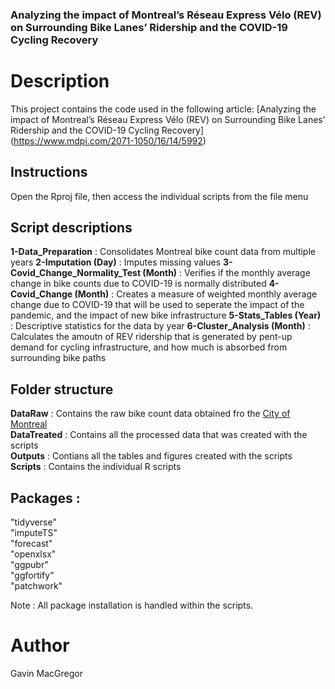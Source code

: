 ### Analyzing the impact of Montreal’s Réseau Express Vélo (REV) on Surrounding Bike Lanes’ Ridership and the COVID-19 Cycling Recovery

# Description
This project contains the code used in the following article: 
[Analyzing the impact of Montreal’s Réseau Express Vélo (REV) on Surrounding Bike Lanes’ Ridership and the COVID-19 Cycling Recovery] (https://www.mdpi.com/2071-1050/16/14/5992)

## Instructions

Open the Rproj file, then access the individual scripts from the file menu <br/>

## Script descriptions

**1-Data_Preparation** :  Consolidates Montreal bike count data from multiple years
**2-Imputation (Day)** :  Imputes missing values
**3-Covid_Change_Normality_Test (Month)** : Verifies if the monthly average change in bike counts due to COVID-19 is normally distributed
**4-Covid_Change (Month)** : Creates a measure of weighted monthly average change due to COVID-19 that will be used to seperate the impact of the pandemic, and the impact of new bike infrastructure
**5-Stats_Tables (Year)** : Descriptive statistics for the data by year
**6-Cluster_Analysis (Month)** : Calculates the amoutn of REV ridership that is generated by pent-up demand for cycling infrastructure, and how much is absorbed from surrounding bike paths

## Folder structure 

**DataRaw** : Contains the raw bike count data obtained fro the [City of Montreal](https://donnees.montreal.ca/en/dataset/velos-comptage) <br/>
**DataTreated** : Contains all the processed data that was created with the scripts <br/>
**Outputs** : Contians all the tables and figures created with the scripts <br/>
**Scripts** : Contains the individual R scripts <br/>

## Packages : 
"tidyverse" <br/>
"imputeTS" <br/>
"forecast" <br/>
"openxlsx" <br/>
"ggpubr" <br/>
"ggfortify" <br/>
"patchwork" <br/>

Note : All package installation is handled within the scripts.

# Author

Gavin MacGregor
